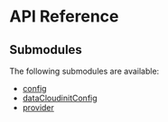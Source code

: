 # API Reference <a name="API Reference" id="api-reference"></a>

## Submodules <a name="Submodules" id="submodules"></a>

The following submodules are available:

- [config](./config.typescript.md)
- [dataCloudinitConfig](./dataCloudinitConfig.typescript.md)
- [provider](./provider.typescript.md)





